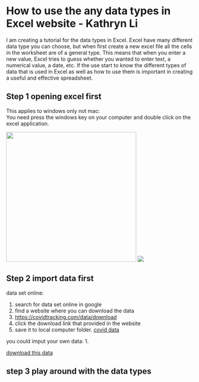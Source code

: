 # How to use the  any data types in Excel website - Kathryn Li

I am creating a tutorial for the data types in Excel. Excel have many different data type you can choose, but when first create a new excel file all the cells in the worksheet are of a general type. This means that when you enter a new value, Excel tries to guess whether you wanted to enter text, a numerical value, a date, etc. If the use start to know the different types of data that is used in Excel as well as how to use them is important in creating a useful and effective spreadsheet.

## Step 1 opening excel first 

This applies to windows only not mac:
<br>
You need press the windows key on your computer and double click on the excel application.

<img src="https://user-images.githubusercontent.com/96843197/150204172-2275373d-3b9d-4a0e-a245-3a4107194319.png" width="350" height="350">

<img src="https://user-images.githubusercontent.com/96843197/150249983-a4b1f7e8-5542-46b3-8ab8-acf57273749b.png">

## Step 2 import data first

data set online:
1. search for data set online in google
2. find a website where you can download the data
3. https://covidtracking.com/data/download
4. click the download link that provided in the website
5. save it to local computer folder.
<a href="https://github.com/Kathryn2354/AdvanaceDataScience/files/7908586/all-states-history.csv">covid data</a>

you could imput your own data:
1. 

 [download this data](https://github.com/Kathryn2354/AdvanaceDataScience/files/7908148/test.xlsx)
 
## step 3 play around with the data types

